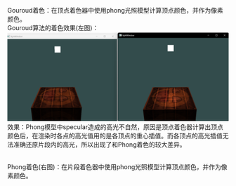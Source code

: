 Gouroud着色：在顶点着色器中使用phong光照模型计算顶点颜色，并作为像素颜色。<br>
Gouroud算法的着色效果(左图)：<br>
![Gouraud_Phong](https://github.com/xietinghao/LearnOpenGL/blob/main/Gouraud_Phong.png)<br>
效果：Phong模型中specular造成的高光不自然，原因是顶点着色器计算出顶点颜色后，在渲染时各点的高光值用的是各顶点的重心插值。而各顶点的高光插值无法准确还原片段内的高光，所以出现了和Phong着色的较大差异。<br>

<br>Phong着色(右图)：在片段着色器中使用phong光照模型计算顶点颜色，并作为像素颜色。<br>
